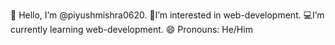 👋 Hello, I’m @piyushmishra0620.
👀I’m interested in web-development.
💻I’m currently learning web-development.
😄 Pronouns: He/Him

